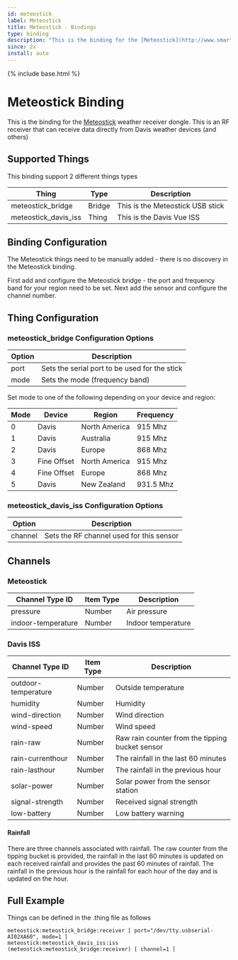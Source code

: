 ```yaml
---
id: meteostick
label: Meteostick
title: Meteostick - Bindings
type: binding
description: "This is the binding for the [Meteostick](http://www.smartbedded.com/wiki/index.php/Meteostick) weather receiver dongle. This is an RF receiver that can receive data directly from Davis weather devices (and others)"
since: 2x
install: auto
---
```


<!-- Attention authors: Do not edit directly. Please add your changes to the appropriate source repository -->

{% include base.html %}

# Meteostick Binding

This is the binding for the [Meteostick](http://www.smartbedded.com/wiki/index.php/Meteostick) weather receiver dongle. This is an RF receiver that can receive data directly from Davis weather devices (and others)

## Supported Things

This binding support 2 different things types

| Thing                | Type   | Description                       |
|----------------------|--------|-----------------------------------|
| meteostick_bridge    | Bridge | This is the Meteostick USB stick  |
| meteostick_davis_iss | Thing  | This is the Davis Vue ISS         |


## Binding Configuration

The Meteostick things need to be manually added - there is no discovery in the Meteostick binding.

First add and configure the Meteostick bridge - the port and frequency band for your region need to be set.
Next add the sensor and configure the channel number.

## Thing Configuration

### meteostick_bridge Configuration Options

| Option | Description                                        |
|--------|----------------------------------------------------|
| port   | Sets the serial port to be used for the stick      |
| mode   | Sets the mode (frequency band)                     |

Set mode to one of the following depending on your device and region:

| Mode  | Device       | Region           |Frequency  |
|-------|--------------|------------------|-----------|
| 0     | Davis        | North America    | 915 Mhz   |
| 1     | Davis        | Australia        | 915 Mhz   |
| 2     | Davis        | Europe           | 868 Mhz   |
| 3     | Fine Offset  | North America    | 915 Mhz   |
| 4     | Fine Offset  | Europe           | 868 Mhz   |
| 5     | Davis        | New Zealand      | 931.5 Mhz |

### meteostick_davis_iss Configuration Options

| Option  | Description                               |
|---------|-------------------------------------------|
| channel | Sets the RF channel used for this sensor  |

## Channels

### Meteostick

| Channel Type ID | Item Type    | Description  |
|------------------|------------------------|--------------|
| pressure | Number       | Air pressure |
| indoor-temperature | Number       | Indoor temperature |

### Davis ISS

| Channel Type ID | Item Type    | Description  |
|------------------|------------------------|--------------|
| outdoor-temperature | Number       | Outside temperature |
| humidity | Number       | Humidity |
| wind-direction | Number       | Wind direction |
| wind-speed | Number       | Wind speed |
| rain-raw | Number       | Raw rain counter from the tipping bucket sensor |
| rain-currenthour | Number       | The rainfall in the last 60 minutes |
| rain-lasthour | Number       | The rainfall in the previous hour |
| solar-power | Number       | Solar power from the sensor station |
| signal-strength | Number       | Received signal strength |
| low-battery | Number       | Low battery warning |

#### Rainfall

There are three channels associated with rainfall. The raw counter from the tipping bucket is provided, the rainfall 
in the last 60 minutes is updated on each received rainfall and provides the past 60 minutes of rainfall. The rainfall
in the previous hour is the rainfall for each hour of the day and is updated on the hour.

## Full Example

Things can be defined in the .thing file as follows

```
meteostick:meteostick_bridge:receiver [ port="/dev/tty.usbserial-AI02XA60", mode=1 ]
meteostick:meteostick_davis_iss:iss (meteostick:meteostick_bridge:receiver) [ channel=1 ]
```
